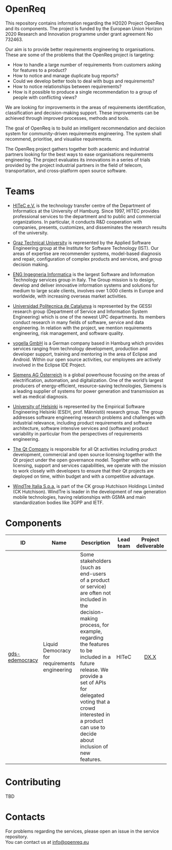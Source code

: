 # OpenReq
This repository contains information regarding the H2020 Project OpenReq and its components.
The  project is funded by the European Union Horizon 2020 Research and Innovation programme under grant agreement No 732463.

Our aim is to provide better requirements engineering to organisations. These are some of the problems that the OpenReq project is targeting:

- How to handle a large number of requirements from customers asking for features to a product?
- How to notice and manage duplicate bug reports?
- Could we develop better tools to deal with bugs and requirements?
- How to notice relationships between requirements?
- How is it possible to produce a single recommendation to a group of people with conflicting views?

We are looking for improvements in the areas of requirements identification, classification and decision-making support. These improvements can be achieved through improved processes, methods and tools.

The goal of OpenReq is to build an intelligent recommendation and decision system for community-driven requirements engineering. The system shall recommend, prioritise, and visualise requirements.

The OpenReq project gathers together both academic and industrial partners looking for the best ways to ease organisations requirements engineering. The project evaluates its innovations in a series of trials provided by the project industrial partners in the field of telecom, transportation, and cross-platform open source software.


# Teams

- [HITeC e.V.](https://hitec-hamburg.de) is the technology transfer centre of the Department of Informatics at the University of Hamburg. Since 1997, HITEC provides professional services to the department and to public and commercial organizations. In particular, it conducts R&D cooperation with companies, presents, customizes, and disseminates the research results of the university.

- [Graz Technical University](http://ase.ist.tugraz.at/ASE/) is represented by the Applied Software Engineering group at the Institute for Software Technology (IST). Our areas of expertise are recommender systems, model-based diagnosis and repair, configuration of complex products and services, and group decision making.

- [ENG Ingegneria Informatica](https://www.eng.it/) is the largest Software and Information Technology services group in Italy. The Group mission is to design, develop and deliver innovative information systems and solutions for medium to large scale clients, involves over 1.000 clients in Europe and worldwide, with increasing overseas market activities.

- [Universidad Politecnica de Catalunya](https://gessi.upc.edu/en) is represented by the GESSI research group (Department of Service and Information System Engineering) which is one of the newest UPC departments. Its members conduct research in many fields of software, service and data engineering. In relation with the project, we mention requirements engineering, risk management, and software quality.

- [vogella GmbH](http://vogella.com/) is a German company based in Hamburg which provides services ranging from technology development, production and developer support, training and mentoring in the area of Eclipse and Android.
Within our open source activities, our employees are actively involved in the Eclipse IDE Project.

- [Siemens AG Österreich](https://www.siemens.com/at/de/home.html) is a global powerhouse focusing on the areas of electrification, automation, and digitalization. One of the world’s largest producers of energy-efficient, resource-saving technologies, Siemens is a leading supplier of systems for power generation and transmission as well as medical diagnosis.

- [University of Helsinki](https://www.helsinki.fi/en/researchgroups/empirical-software-engineering) is represented by the Empirical Software Engineering Helsinki (ESEH, prof. Männistö) research group. The group addresses software engineering research problems and challenges with industrial relevance, including product requirements and software architecture, software intensive services and (software) product variability in particular from the perspectives of requirements engineering.

- [The Qt Company](http://qt.io/) is responsible for all Qt activities including product development, commercial and open source licensing together with the Qt project under the open governance model. Together with our licensing, support and services capabilities, we operate with the mission to work closely with developers to ensure that their Qt projects are deployed on time, within budget and with a competitive advantage.

- [WindTre Italia S.p.a.](http://www.windtre.it/) is part of the CK group Hutchison Holdings Limited (CK Hutchison). WindTre is leader in the development of new generation mobile technologies, having relationships with GSMA and main standardization bodies like 3GPP and IETF. 

# Components

| ID | Name | Description | Lead team | Project deliverable |
| ---| ---- | ----------- | :-------------:| :----------:|
| [gds-edemocracy](https://github.com/OpenReqEU/gds-edemocracy) | Liquid Democracy for requirements engineering | Some stakeholders (such as end-users of a product or service) are often not included in the decision-making process, for example, regarding the features to be included in a future release. We provide a set of APIs for delegated voting that a crowd interested in a product can use to decide about inclusion of new features. | HITeC | [DX.X]() |

# Contributing
TBD

# Contacts
 For problems regarding the services, please open an issue in the service repository.  
 You can contact us at [info@openreq.eu](mailto:info@openreq.eu)
